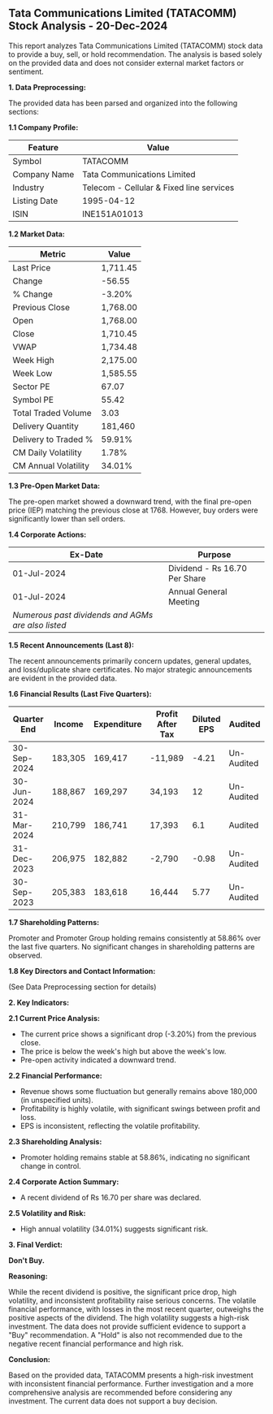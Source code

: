 ## Tata Communications Limited (TATACOMM) Stock Analysis - 20-Dec-2024

This report analyzes Tata Communications Limited (TATACOMM) stock data to provide a buy, sell, or hold recommendation.  The analysis is based solely on the provided data and does not consider external market factors or sentiment.

**1. Data Preprocessing:**

The provided data has been parsed and organized into the following sections:

**1.1 Company Profile:**

| Feature             | Value                               |
|----------------------|---------------------------------------|
| Symbol               | TATACOMM                             |
| Company Name         | Tata Communications Limited           |
| Industry             | Telecom - Cellular & Fixed line services |
| Listing Date         | 1995-04-12                           |
| ISIN                 | INE151A01013                         |


**1.2 Market Data:**

| Metric                | Value      |
|------------------------|-------------|
| Last Price             | 1,711.45    |
| Change                 | -56.55     |
| % Change               | -3.20%      |
| Previous Close         | 1,768.00    |
| Open                   | 1,768.00    |
| Close                  | 1,710.45    |
| VWAP                  | 1,734.48    |
| Week High              | 2,175.00    |
| Week Low               | 1,585.55    |
| Sector PE              | 67.07       |
| Symbol PE              | 55.42       |
| Total Traded Volume    | 3.03        | (in unspecified units, likely millions)
| Delivery Quantity     | 181,460     |
| Delivery to Traded %  | 59.91%      |
| CM Daily Volatility    | 1.78%       |
| CM Annual Volatility   | 34.01%      |


**1.3 Pre-Open Market Data:**

The pre-open market showed a downward trend, with the final pre-open price (IEP) matching the previous close at 1768.  However, buy orders were significantly lower than sell orders.

**1.4 Corporate Actions:**

| Ex-Date     | Purpose                                      |
|-------------|----------------------------------------------|
| 01-Jul-2024 | Dividend - Rs 16.70 Per Share                |
| 01-Jul-2024 | Annual General Meeting                       |
| *Numerous past dividends and AGMs are also listed* |                                              |


**1.5 Recent Announcements (Last 8):**

The recent announcements primarily concern updates, general updates, and loss/duplicate share certificates.  No major strategic announcements are evident in the provided data.


**1.6 Financial Results (Last Five Quarters):**

| Quarter End      | Income       | Expenditure  | Profit After Tax | Diluted EPS | Audited |
|-----------------|--------------|---------------|-------------------|-------------|---------|
| 30-Sep-2024     | 183,305      | 169,417       | -11,989          | -4.21       | Un-Audited |
| 30-Jun-2024     | 188,867      | 169,297       | 34,193           | 12          | Un-Audited |
| 31-Mar-2024     | 210,799      | 186,741       | 17,393           | 6.1         | Audited   |
| 31-Dec-2023     | 206,975      | 182,882       | -2,790           | -0.98       | Un-Audited |
| 30-Sep-2023     | 205,383      | 183,618       | 16,444           | 5.77       | Un-Audited |


**1.7 Shareholding Patterns:**

Promoter and Promoter Group holding remains consistently at 58.86% over the last five quarters.  No significant changes in shareholding patterns are observed.


**1.8 Key Directors and Contact Information:**

(See Data Preprocessing section for details)


**2. Key Indicators:**

**2.1 Current Price Analysis:**

* The current price shows a significant drop (-3.20%) from the previous close.
* The price is below the week's high but above the week's low.
* Pre-open activity indicated a downward trend.


**2.2 Financial Performance:**

* Revenue shows some fluctuation but generally remains above 180,000 (in unspecified units).
* Profitability is highly volatile, with significant swings between profit and loss.
* EPS is inconsistent, reflecting the volatile profitability.


**2.3 Shareholding Analysis:**

* Promoter holding remains stable at 58.86%, indicating no significant change in control.


**2.4 Corporate Action Summary:**

* A recent dividend of Rs 16.70 per share was declared.


**2.5 Volatility and Risk:**

* High annual volatility (34.01%) suggests significant risk.


**3. Final Verdict:**

**Don't Buy.**

**Reasoning:**

While the recent dividend is positive, the significant price drop, high volatility, and inconsistent profitability raise serious concerns.  The volatile financial performance, with losses in the most recent quarter, outweighs the positive aspects of the dividend.  The high volatility suggests a high-risk investment.  The data does not provide sufficient evidence to support a "Buy" recommendation.  A "Hold" is also not recommended due to the negative recent financial performance and high risk.


**Conclusion:**

Based on the provided data, TATACOMM presents a high-risk investment with inconsistent financial performance.  Further investigation and a more comprehensive analysis are recommended before considering any investment.  The current data does not support a buy decision.
